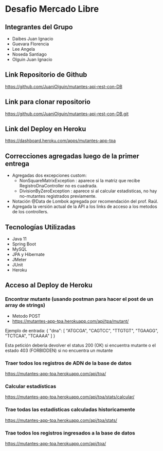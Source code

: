 # Desafio Mercado Libre

## Integrantes del Grupo
- Daibes Juan Ignacio
- Guevara Florencia
- Lee Angela
- Noseda Santiago
- Olguin Juan Ignacio

## Link Repositorio de Github
https://github.com/JuaniOlguin/mutantes-api-rest-con-DB

## Link para clonar repositorio
https://github.com/JuaniOlguin/mutantes-api-rest-con-DB.git

## Link del Deploy en Heroku
https://dashboard.heroku.com/apps/mutantes-app-tpa

## Correcciones agregadas luego de la primer entrega
- Agregadas dos excepciones custom:
    - NonSquareMatrixException : aparece si la matriz que recibe RegistroDnaController no es cuadrada.
    - DivisionByZeroException : aparece si al calcular estadisticas, no hay no-mutantes registrados previamente.
- Notación @Data de Lombok agregada por recomendación del prof. Raúl.
- Agregada la versión actual de la API a los links de acceso a los metodos de los controllers.

## Tecnologías Utilizadas
- Java 11
- Spring Boot
- MySQL
- JPA y Hibernate
- JMeter
- JUnit 
- Heroku

## Acceso al Deploy de Heroku

### Encontrar mutante (usando postman para hacer el post de un array de strings)
- Metodo POST
- https://mutantes-app-tpa.herokuapp.com/api/tpa/mutant/ 

Ejemplo de entrada: 
{
    "dna": [
        "ATGCGA",
        "CAGTCC",
        "TTGTGT",
        "TGAAGG",
        "TCTCAA",
        "TCAAAA"
    ]
}

Esta petición debería devolver el status 200 (OK) si encuentra mutante o el estado 403 (FORBIDDEN) si no encuentra un mutante

### Traer todos los registros de ADN de la base de datos
https://mutantes-app-tpa.herokuapp.com/api/tpa/ 

### Calcular estadísticas
https://mutantes-app-tpa.herokuapp.com/api/tpa/stats/calcular/ 

### Trae todas las estadísticas calculadas historicamente
https://mutantes-app-tpa.herokuapp.com/api/tpa/stats/ 

### Trae todos los registros ingresados a la base de datos
https://mutantes-app-tpa.herokuapp.com/api/tpa/
